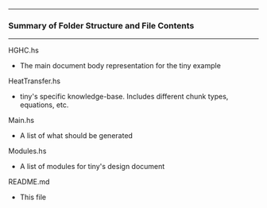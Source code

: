 --------------------------------------------------
### Summary of Folder Structure and File Contents
--------------------------------------------------

HGHC.hs
  - The main document body representation for the tiny example
  
HeatTransfer.hs
  - tiny's specific knowledge-base. Includes different chunk types, 
    equations, etc.
  
Main.hs 
  - A list of what should be generated
  
Modules.hs
  - A list of modules for tiny's design document
  
README.md
  - This file

